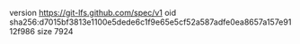 version https://git-lfs.github.com/spec/v1
oid sha256:d7015bf3813e1100e5dede6c1f9e65e5cf52a587adfe0ea8657a157e9112f986
size 7924
